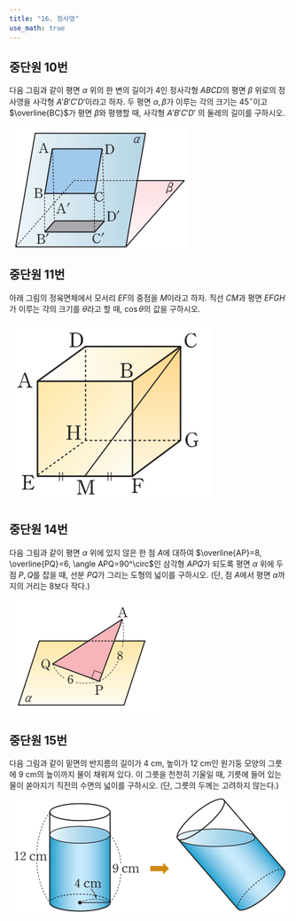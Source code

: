 ```yaml
---
title: "16. 정사영"
use_math: true
---
```


## 중단원 10번

다음 그림과 같이 평면 $\alpha$ 위의 한 변의 길이가 4인 정사각형 $ABCD$의 평면 $\beta$ 위로의 정사영을 사각형 $A'B'C'D'$이라고 하자. 두 평면 $\alpha, \beta$가 이루는 각의 크기는 $45^\circ$이고 $\overline{BC}$가 평면 $\beta$와 평행할 때, 사각형 $A'B'C'D'$ 의 둘레의 길이를 구하시오.

<img src="/assets/screenshot001%201.png"/>


## 중단원 11번

아래 그림의 정육면체에서 모서리 $EF$의 중점을 $M$이라고 하자. 직선 $CM$과 평면 $EFGH$가 이루는 각의 크기를 $\theta$라고 할 때, $\cos\theta$의 값을 구하시오.

<img src="/assets/screenshot002.png"/>


## 중단원 14번

다음 그림과 같이 평면 $\alpha$ 위에 있지 않은 한 점 $A$에 대하여 $\overline{AP}=8, \overline{PQ}=6, \angle APQ=90^\circ$인 삼각형 $APQ$가 되도록 평면 $\alpha$ 위에 두 점 $P, Q$를 잡을 때, 선분 $PQ$가 그리는 도형의 넓이를 구하시오. (단, 점 $A$에서 평면 $\alpha$까지의 거리는 8보다 작다.) 

<img src="/assets/screenshot003.png"/>

## 중단원 15번

다음 그림과 같이 밑면의 반지름의 길이가 4 cm, 높이가 12 cm인 원기둥 모양의 그릇에 9 cm의 높이까지 물이 채워져 있다. 이 그릇을 천천히 기울일 때, 기릇에 들어 있는 물이 쏟아지기 직전의 수면의 넓이를 구하시오. (단, 그릇의 두께는 고려하지 않는다.)

<img src="/assets/screenshot004%201.png"/>